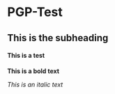 # PGP-Test

## This is the subheading

#### This is a test

**This is a bold text**

*This is an italic text*
